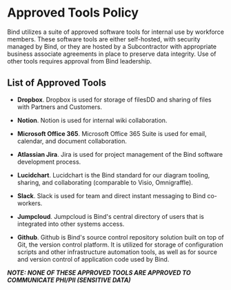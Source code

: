 # Approved Tools Policy

Bind utilizes a suite of approved software tools for internal use by workforce members. These software tools are either self-hosted, with security managed by Bind, or they are hosted by a Subcontractor with appropriate business associate agreements in place to preserve data integrity. Use of other tools requires approval from Bind leadership.

## List of Approved Tools

* **Dropbox**. Dropbox is used for storage of filesDD and sharing of files with Partners and Customers.  

* **Notion**. Notion is used for internal wiki collaboration.

* **Microsoft Office 365**. Microsoft Office 365 Suite is used for email, calendar, and document collaboration.

* **Atlassian Jira**. Jira is used for project management of the Bind software development process.

* **Lucidchart**. Lucidchart is the Bind standard for our diagram tooling, sharing, and collaborating (comparable to Visio, Omnigraffle).

* **Slack**. Slack is used for team and direct instant messaging to Bind co-workers.

* **Jumpcloud**. Jumpcloud is Bind's central directory of users that is integrated into other systems access.  

* **Github**. Github is Bind's source control repository solution built on top of Git, the version control platform. It is utilized for storage of configuration scripts and other infrastructure automation tools, as well as for source and version control of application code used by Bind.

***NOTE: NONE OF THESE APPROVED TOOLS ARE APPROVED TO COMMUNICATE PHI/PII (SENSITIVE DATA)***
